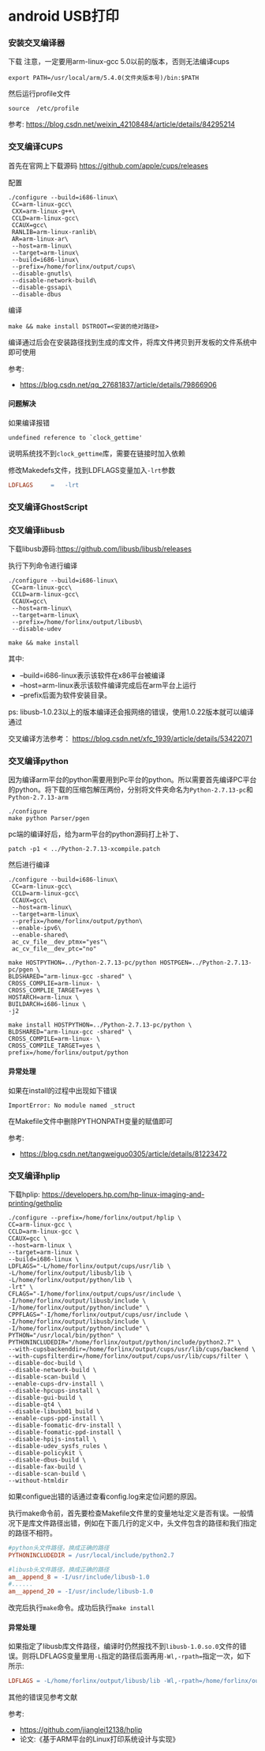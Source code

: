 # android USB打印

### 安装交叉编译器

下载
注意，一定要用arm-linux-gcc 5.0以前的版本，否则无法编译cups

``` shell
export PATH=/usr/local/arm/5.4.0(文件夹版本号)/bin:$PATH
```

然后运行profile文件

``` shell
source  /etc/profile
```

 参考: https://blog.csdn.net/weixin_42108484/article/details/84295214

### 交叉编译CUPS

首先在官网上下载源码 https://github.com/apple/cups/releases

配置

``` shell
./configure --build=i686-linux\
 CC=arm-linux-gcc\
 CXX=arm-linux-g++\
 CCLD=arm-linux-gcc\
 CCAUX=gcc\
 RANLIB=arm-linux-ranlib\
 AR=arm-linux-ar\
 --host=arm-linux\
 --target=arm-linux\
 --build=i686-linux\
 --prefix=/home/forlinx/output/cups\
 --disable-gnutls\
 --disable-network-build\
 --disable-gssapi\
 --disable-dbus
```

编译

``` shell
make && make install DSTROOT=<安装的绝对路径>
```
编译通过后会在安装路径找到生成的库文件，将库文件拷贝到开发板的文件系统中即可使用

参考:
+ https://blog.csdn.net/qq_27681837/article/details/79866906

#### 问题解决
如果编译报错
```
undefined reference to `clock_gettime'
```
说明系统找不到`clock_gettime`库，需要在链接时加入依赖

修改Makedefs文件，找到LDFLAGS变量加入`-lrt`参数

``` Makefile
LDFLAGS		=	-lrt
```

### 交叉编译GhostScript


### 交叉编译libusb

下载libusb源码:https://github.com/libusb/libusb/releases

执行下列命令进行编译

``` shell
./configure --build=i686-linux\
 CC=arm-linux-gcc\
 CCLD=arm-linux-gcc\
 CCAUX=gcc\
 --host=arm-linux\
 --target=arm-linux\
 --prefix=/home/forlinx/output/libusb\
 --disable-udev
```

``` shell
make && make install
```

其中:
+ –build=i686-linux表示该软件在x86平台被编译
+ –host=arm-linux表示该软件编译完成后在arm平台上运行
+ –prefix后面为软件安装目录。

ps: libusb-1.0.23以上的版本编译还会报网络的错误，使用1.0.22版本就可以编译通过

交叉编译方法参考：
https://blog.csdn.net/xfc_1939/article/details/53422071

### 交叉编译python

因为编译arm平台的python需要用到Pc平台的python。所以需要首先编译PC平台的python。将下载的压缩包解压两份，分别将文件夹命名为`Python-2.7.13-pc`和`Python-2.7.13-arm`

``` shell
./configure
make python Parser/pgen
```
pc端的编译好后，给为arm平台的python源码打上补丁、

``` shell
patch -p1 < ../Python-2.7.13-xcompile.patch
```

然后进行编译

``` shell
./configure --build=i686-linux\
 CC=arm-linux-gcc\
 CCLD=arm-linux-gcc\
 CCAUX=gcc\
 --host=arm-linux\
 --target=arm-linux\
 --prefix=/home/forlinx/output/python\
 --enable-ipv6\
 --enable-shared\
 ac_cv_file__dev_ptmx="yes"\
 ac_cv_file__dev_ptc="no"
```

``` shell
make HOSTPYTHON=../Python-2.7.13-pc/python HOSTPGEN=../Python-2.7.13-pc/pgen \
BLDSHARED="arm-linux-gcc -shared" \
CROSS_COMPLIE=arm-linux- \
CROSS_COMPLIE_TARGET=yes \
HOSTARCH=arm-linux \
BUILDARCH=i686-linux \
-j2
```

``` shell
make install HOSTPYTHON=../Python-2.7.13-pc/python \
BLDSHARED="arm-linux-gcc -shared" \
CROSS_COMPILE=arm-linux- \
CROSS_COMPILE_TARGET=yes \
prefix=/home/forlinx/output/python
```

#### 异常处理
如果在install的过程中出现如下错误

```
ImportError: No module named _struct
```

在Makefile文件中删除PYTHONPATH变量的赋值即可

参考:
+ https://blog.csdn.net/tangweiguo0305/article/details/81223472

### 交叉编译hplip

下载hplip: https://developers.hp.com/hp-linux-imaging-and-printing/gethplip

``` shell
./configure --prefix=/home/forlinx/output/hplip \
CC=arm-linux-gcc \
CCLD=arm-linux-gcc \
CCAUX=gcc \
--host=arm-linux \
--target=arm-linux \
--build=i686-linux \
LDFLAGS="-L/home/forlinx/output/cups/usr/lib \
-L/home/forlinx/output/libusb/lib \
-L/home/forlinx/output/python/lib \
-lrt" \
CFLAGS="-I/home/forlinx/output/cups/usr/include \
-I/home/forlinx/output/libusb/include \
-I/home/forlinx/output/python/include" \
CPPFLAGS="-I/home/forlinx/output/cups/usr/include \
-I/home/forlinx/output/libusb/include \
-I/home/forlinx/output/python/include" \
PYTHON="/usr/local/bin/python" \
PYTHONINCLUDEDIR="/home/forlinx/output/python/include/python2.7" \
--with-cupsbackenddir=/home/forlinx/output/cups/usr/lib/cups/backend \
--with-cupsfilterdir=/home/forlinx/output/cups/usr/lib/cups/filter \
--disable-doc-build \
--disable-network-build \
--disable-scan-build \
--enable-cups-drv-install \
--disable-hpcups-install \
--disable-gui-build \
--disable-qt4 \
--disable-libusb01_build \
--enable-cups-ppd-install \
--disable-foomatic-drv-install \
--disable-foomatic-ppd-install \
--disable-hpijs-install \
--disable-udev_sysfs_rules \
--disable-policykit \
--disable-dbus-build \
--disable-fax-build \
--disable-scan-build \
--without-htmldir
```

如果configue出错的话通过查看config.log来定位问题的原因。

执行make命令前，首先要检查Makefile文件里的变量地址定义是否有误。一般情况下是库文件路径出错，例如在下面几行的定义中，头文件包含的路径和我们指定的路径不相符。

``` Makefile
#python头文件路径，换成正确的路径
PYTHONINCLUDEDIR = /usr/local/include/python2.7

#libusb头文件路径，换成正确的路径
am__append_8 = -I/usr/include/libusb-1.0
#......
am__append_20 = -I/usr/include/libusb-1.0
```

改完后执行`make`命令。成功后执行`make install`

#### 异常处理

如果指定了libusb库文件路径，编译时仍然报找不到`libusb-1.0.so.0`文件的错误。则将LDFLAGS变量里用`-L`指定的路径后面再用`-Wl,-rpath=`指定一次，如下所示:
``` Makefile
LDFLAGS = -L/home/forlinx/output/libusb/lib -Wl,-rpath=/home/forlinx/output/libusb/lib
```

其他的错误见参考文献

参考:
+ https://github.com/jianglei12138/hplip
+ 论文:《基于ARM平台的Linux打印系统设计与实现》
